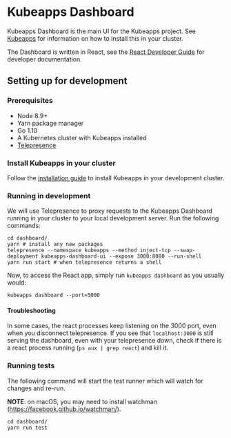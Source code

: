 # Kubeapps Dashboard

Kubeapps Dashboard is the main UI for the Kubeapps project. See
[Kubeapps](https://github.com/kubeapps/kubeapps) for information on how to
install this in your cluster.

The Dashboard is written in React, see the [React Developer
Guide](docs/react-developer-guide.md) for developer documentation.

## Setting up for development

### Prerequisites

* Node 8.9+
* Yarn package manager
* Go 1.10
* A Kubernetes cluster with Kubeapps installed
* [Telepresence](https://telepresence.io)

### Install Kubeapps in your cluster

Follow the [installation guide](../docs/install.md) to install Kubeapps in your development cluster.

### Running in development

We will use Telepresence to proxy requests to the Kubeapps Dashboard running in
your cluster to your local development server. Run the following commands:

```
cd dashboard/
yarn # install any new packages
telepresence --namespace kubeapps --method inject-tcp --swap-deployment kubeapps-dashboard-ui --expose 3000:8080 --run-shell
yarn run start # when telepresence returns a shell
```

Now, to access the React app, simply run `kubeapps dashboard` as you usually
would:

```
kubeapps dashboard --port=5000
```

#### Troubleshooting

In some cases, the react processes keep listening on the 3000 port, even when you disconnect telepresence. If you see that `localhost:3000` is still serving the dashboard, even with your telepresence down, check if there is a react process running (`ps aux | grep react`) and kill it.

### Running tests

The following command will start the test runner which will watch for changes and re-run.

**NOTE**: on macOS, you may need to install watchman (https://facebook.github.io/watchman/).

```
cd dashboard/
yarn run test
```
